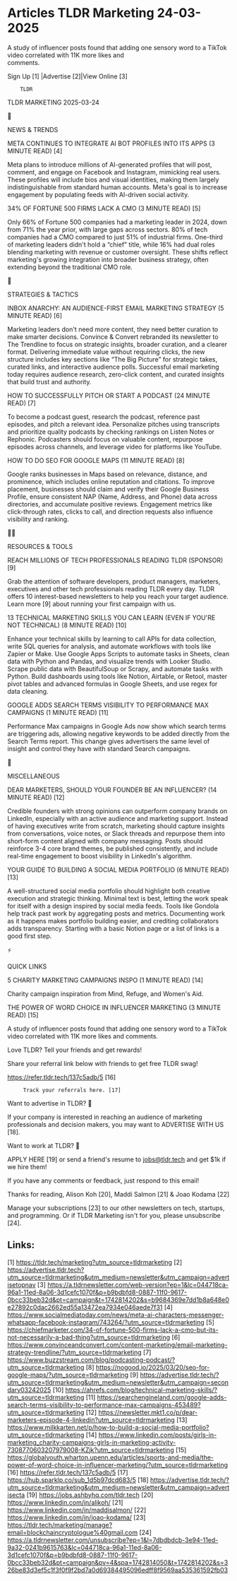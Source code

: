# Articles TLDR Marketing 24-03-2025

A study of influencer posts found that adding one sensory word to a
TikTok video correlated with 11K more likes and
comments. ‌ ‌ ‌ ‌ ‌ ‌ ‌ ‌ ‌ ‌ ‌ ‌ ‌ ‌ ‌ ‌ ‌ ‌ ‌ ‌ ‌ ‌ ‌ ‌ ‌ ‌  ‌ ‌ ‌ ‌ ‌ ‌ ‌ ‌ ‌ ‌ ‌ ‌ ‌ ‌ ‌ ‌ ‌ ‌ ‌ ‌ ‌ ‌ ‌ ‌ ‌ ‌ 


 Sign Up [1] |Advertise [2]|View Online [3] 

		TLDR 

TLDR MARKETING 2025-03-24

📱 

NEWS & TRENDS

 META CONTINUES TO INTEGRATE AI BOT PROFILES INTO ITS APPS (3 MINUTE
READ) [4] 

 Meta plans to introduce millions of AI-generated profiles that will
post, comment, and engage on Facebook and Instagram, mimicking real
users. These profiles will include bios and visual identities, making
them largely indistinguishable from standard human accounts. Meta's
goal is to increase engagement by populating feeds with AI-driven
social activity. 

 34% OF FORTUNE 500 FIRMS LACK A CMO (3 MINUTE READ) [5] 

 Only 66% of Fortune 500 companies had a marketing leader in 2024,
down from 71% the year prior, with large gaps across sectors. 80% of
tech companies had a CMO compared to just 51% of industrial firms.
One-third of marketing leaders didn't hold a “chief” title, while
16% had dual roles blending marketing with revenue or customer
oversight. These shifts reflect marketing's growing integration into
broader business strategy, often extending beyond the traditional CMO
role. 

🚀 

STRATEGIES & TACTICS

 INBOX ANARCHY: AN AUDIENCE-FIRST EMAIL MARKETING STRATEGY (5 MINUTE
READ) [6] 

 Marketing leaders don't need more content, they need better curation
to make smarter decisions. Convince & Convert rebranded its newsletter
to The Trendline to focus on strategic insights, broader curation, and
a clearer format. Delivering immediate value without requiring clicks,
the new structure includes key sections like “The Big Picture” for
strategic takes, curated links, and interactive audience polls.
Successful email marketing today requires audience research,
zero-click content, and curated insights that build trust and
authority. 

 HOW TO SUCCESSFULLY PITCH OR START A PODCAST (24 MINUTE READ) [7] 

 To become a podcast guest, research the podcast, reference past
episodes, and pitch a relevant idea. Personalize pitches using
transcripts and prioritize quality podcasts by checking rankings on
Listen Notes or Rephonic. Podcasters should focus on valuable content,
repurpose episodes across channels, and leverage video for platforms
like YouTube. 

 HOW TO DO SEO FOR GOOGLE MAPS (11 MINUTE READ) [8] 

 Google ranks businesses in Maps based on relevance, distance, and
prominence, which includes online reputation and citations. To improve
placement, businesses should claim and verify their Google Business
Profile, ensure consistent NAP (Name, Address, and Phone) data across
directories, and accumulate positive reviews. Engagement metrics like
click-through rates, clicks to call, and direction requests also
influence visibility and ranking. 

🧑‍💻 

RESOURCES & TOOLS

 REACH MILLIONS OF TECH PROFESSIONALS READING TLDR (SPONSOR) [9] 

 Grab the attention of software developers, product managers,
marketers, executives and other tech professionals reading TLDR every
day. TLDR offers 10 interest-based newsletters to help you reach your
target audience. Learn more [9] about running your first campaign with
us. 

 13 TECHNICAL MARKETING SKILLS YOU CAN LEARN (EVEN IF YOU'RE NOT
TECHNICAL) (8 MINUTE READ) [10] 

 Enhance your technical skills by learning to call APIs for data
collection, write SQL queries for analysis, and automate workflows
with tools like Zapier or Make. Use Google Apps Scripts to automate
tasks in Sheets, clean data with Python and Pandas, and visualize
trends with Looker Studio. Scrape public data with BeautifulSoup or
Scrapy, and automate tasks with Python. Build dashboards using tools
like Notion, Airtable, or Retool, master pivot tables and advanced
formulas in Google Sheets, and use regex for data cleaning. 

 GOOGLE ADDS SEARCH TERMS VISIBILITY TO PERFORMANCE MAX CAMPAIGNS (1
MINUTE READ) [11] 

 Performance Max campaigns in Google Ads now show which search terms
are triggering ads, allowing negative keywords to be added directly
from the Search Terms report. This change gives advertisers the same
level of insight and control they have with standard Search campaigns.


🎁 

MISCELLANEOUS

 DEAR MARKETERS, SHOULD YOUR FOUNDER BE AN INFLUENCER? (14 MINUTE
READ) [12] 

 Credible founders with strong opinions can outperform company brands
on LinkedIn, especially with an active audience and marketing support.
Instead of having executives write from scratch, marketing should
capture insights from conversations, voice notes, or Slack threads and
repurpose them into short-form content aligned with company messaging.
Posts should reinforce 3-4 core brand themes, be published
consistently, and include real-time engagement to boost visibility in
LinkedIn's algorithm. 

 YOUR GUIDE TO BUILDING A SOCIAL MEDIA PORTFOLIO (6 MINUTE READ) [13] 

 A well-structured social media portfolio should highlight both
creative execution and strategic thinking. Minimal text is best,
letting the work speak for itself with a design inspired by social
media feeds. Tools like Gondola help track past work by aggregating
posts and metrics. Documenting work as it happens makes portfolio
building easier, and crediting collaborators adds transparency.
Starting with a basic Notion page or a list of links is a good first
step. 

⚡ 

QUICK LINKS

 5 CHARITY MARKETING CAMPAIGNS INSPO (1 MINUTE READ) [14] 

 Charity campaign inspiration from Mind, Refuge, and Women's Aid. 

 THE POWER OF WORD CHOICE IN INFLUENCER MARKETING (3 MINUTE READ) [15]


 A study of influencer posts found that adding one sensory word to a
TikTok video correlated with 11K more likes and comments. 

Love TLDR? Tell your friends and get rewards!

 Share your referral link below with friends to get free TLDR swag! 

 https://refer.tldr.tech/137c5adb/5 [16] 

		 Track your referrals here. [17] 

Want to advertise in TLDR? 📰

 If your company is interested in reaching an audience of marketing
professionals and decision makers, you may want to ADVERTISE WITH US
[18]. 

Want to work at TLDR? 💼

 APPLY HERE [19] or send a friend's resume to jobs@tldr.tech and get
$1k if we hire them! 

 If you have any comments or feedback, just respond to this email! 

Thanks for reading, 
Alison Koh [20], Maddi Salmon [21] & Joao Kodama [22] 

 Manage your subscriptions [23] to our other newsletters on tech,
startups, and programming. Or if TLDR Marketing isn't for you, please
unsubscribe [24]. 

 

Links:
------
[1] https://tldr.tech/marketing?utm_source=tldrmarketing
[2] https://advertise.tldr.tech?utm_source=tldrmarketing&utm_medium=newsletter&utm_campaign=advertisetopnav
[3] https://a.tldrnewsletter.com/web-version?ep=1&lc=044718ca-96a1-11ed-8a06-3d1cefc1070f&p=b9bdbfd8-0887-11f0-9617-0bcc33beb32d&pt=campaign&t=1742814202&s=b9684369e7dd1b8a648e0e27892c0dac2662ed55a13472ea7934e046aede7f31
[4] https://www.socialmediatoday.com/news/meta-ai-characters-messenger-whatsapp-facebook-instagram/743264/?utm_source=tldrmarketing
[5] https://chiefmarketer.com/34-of-fortune-500-firms-lack-a-cmo-but-its-not-necessarily-a-bad-thing?utm_source=tldrmarketing
[6] https://www.convinceandconvert.com/content-marketing/email-marketing-strategy-trendline/?utm_source=tldrmarketing
[7] https://www.buzzstream.com/blog/podcasting-podcast/?utm_source=tldrmarketing
[8] https://nogood.io/2025/03/20/seo-for-google-maps/?utm_source=tldrmarketing
[9] https://advertise.tldr.tech/?utm_source=tldrmarketing&utm_medium=newsletter&utm_campaign=secondary03242025
[10] https://ahrefs.com/blog/technical-marketing-skills/?utm_source=tldrmarketing
[11] https://searchengineland.com/google-adds-search-terms-visibility-to-performance-max-campaigns-453489?utm_source=tldrmarketing
[12] https://newsletter.mkt1.co/p/dear-marketers-episode-4-linkedin?utm_source=tldrmarketing
[13] https://www.milkkarten.net/p/how-to-build-a-social-media-portfolio?utm_source=tldrmarketing
[14] https://www.linkedin.com/posts/girls-in-marketing_charity-campaigns-girls-in-marketing-activity-7308770603207979008-KZjk?utm_source=tldrmarketing
[15] https://globalyouth.wharton.upenn.edu/articles/sports-and-media/the-power-of-word-choice-in-influencer-marketing/?utm_source=tldrmarketing
[16] https://refer.tldr.tech/137c5adb/5
[17] https://hub.sparklp.co/sub_1d5b97dcd683/5
[18] https://advertise.tldr.tech/?utm_source=tldrmarketing&utm_medium=newsletter&utm_campaign=advertisecta
[19] https://jobs.ashbyhq.com/tldr.tech
[20] https://www.linkedin.com/in/alikoh/
[21] https://www.linkedin.com/in/maddisalmon/
[22] https://www.linkedin.com/in/joao-kodama/
[23] https://tldr.tech/marketing/manage?email=blockchaincryptologue%40gmail.com
[24] https://a.tldrnewsletter.com/unsubscribe?ep=1&l=7dbdbdcb-3e94-11ed-9a32-0241b9615763&lc=044718ca-96a1-11ed-8a06-3d1cefc1070f&p=b9bdbfd8-0887-11f0-9617-0bcc33beb32d&pt=campaign&pv=4&spa=1742814050&t=1742814202&s=326be83d3ef5c1f3f0f9f2bd7a0d69384495096edff8f9569aa535361592fb03